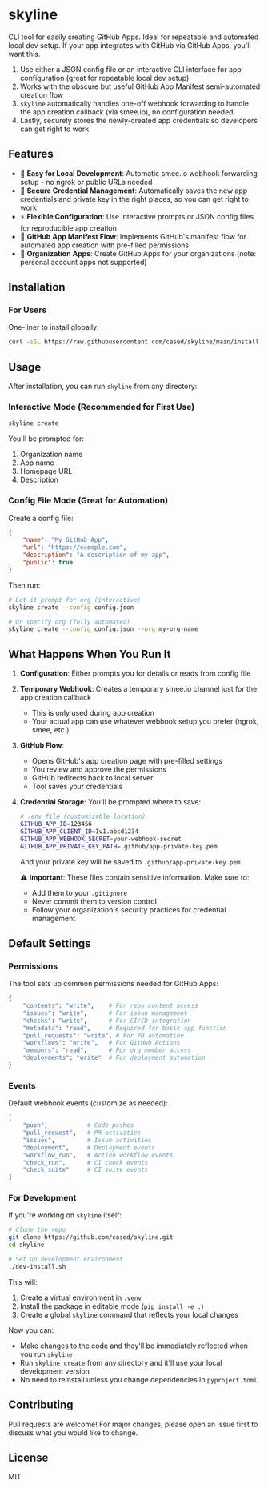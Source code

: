 # skyline

CLI tool for easily creating GitHub Apps. Ideal for repeatable and automated local dev setup. If your app
integrates with GitHub via GitHub Apps, you'll want this.

1. Use either a JSON config file or an interactive CLI interface for app configuration (great for repeatable local dev setup)
2. Works with the obscure but useful GitHub App Manifest semi-automated creation flow
3. `skyline` automatically handles one-off webhook forwarding to handle the app creation callback (via smee.io), no configuration needed
4. Lastly, securely stores the newly-created app credentials so developers can get right to work

## Features

- 🚀 **Easy for Local Development**: Automatic smee.io webhook forwarding setup - no ngrok or public URLs needed
- 🔐 **Secure Credential Management**: Automatically saves the new app credentials and private key in the right places, so you can get right to work
- ⚡️ **Flexible Configuration**: Use interactive prompts or JSON config files for reproducible app creation
- 🔄 **GitHub App Manifest Flow**: Implements GitHub's manifest flow for automated app creation with pre-filled permissions
- 🏢 **Organization Apps**: Create GitHub Apps for your organizations (note: personal account apps not supported)

## Installation

### For Users

One-liner to install globally:
```bash
curl -sSL https://raw.githubusercontent.com/cased/skyline/main/install.sh | bash
```

## Usage

After installation, you can run `skyline` from any directory:

### Interactive Mode (Recommended for First Use)

```bash
skyline create
```

You'll be prompted for:
1. Organization name
2. App name
3. Homepage URL
4. Description

### Config File Mode (Great for Automation)

Create a config file:
```json
{
    "name": "My GitHub App",
    "url": "https://example.com",
    "description": "A description of my app",
    "public": true
}
```

Then run:
```bash
# Let it prompt for org (interactive)
skyline create --config config.json

# Or specify org (fully automated)
skyline create --config config.json --org my-org-name
```

## What Happens When You Run It

1. **Configuration**: Either prompts you for details or reads from config file

2. **Temporary Webhook**: Creates a temporary smee.io channel just for the app creation callback
   - This is only used during app creation
   - Your actual app can use whatever webhook setup you prefer (ngrok, smee, etc.)

3. **GitHub Flow**: 
   - Opens GitHub's app creation page with pre-filled settings
   - You review and approve the permissions
   - GitHub redirects back to local server
   - Tool saves your credentials

4. **Credential Storage**:
   You'll be prompted where to save:
   ```bash
   # .env file (customizable location)
   GITHUB_APP_ID=123456
   GITHUB_APP_CLIENT_ID=Iv1.abcd1234
   GITHUB_APP_WEBHOOK_SECRET=your-webhook-secret
   GITHUB_APP_PRIVATE_KEY_PATH=.github/app-private-key.pem
   ```

   And your private key will be saved to `.github/app-private-key.pem`

   ⚠️ **Important**: These files contain sensitive information. Make sure to:
   - Add them to your `.gitignore`
   - Never commit them to version control
   - Follow your organization's security practices for credential management

## Default Settings

### Permissions
The tool sets up common permissions needed for GitHub Apps:
```python
{
    "contents": "write",    # For repo content access
    "issues": "write",      # For issue management
    "checks": "write",      # For CI/CD integration
    "metadata": "read",     # Required for basic app function
    "pull_requests": "write", # For PR automation
    "workflows": "write",   # For GitHub Actions
    "members": "read",      # For org member access
    "deployments": "write"  # For deployment automation
}
```

### Events
Default webhook events (customize as needed):
```python
[
    "push",           # Code pushes
    "pull_request",   # PR activities
    "issues",         # Issue activities
    "deployment",     # Deployment events
    "workflow_run",   # Action workflow events
    "check_run",      # CI check events
    "check_suite"     # CI suite events
]
```

### For Development

If you're working on `skyline` itself:

```bash
# Clone the repo
git clone https://github.com/cased/skyline.git
cd skyline

# Set up development environment
./dev-install.sh
```

This will:
1. Create a virtual environment in `.venv`
2. Install the package in editable mode (`pip install -e .`)
3. Create a global `skyline` command that reflects your local changes

Now you can:
- Make changes to the code and they'll be immediately reflected when you run `skyline`
- Run `skyline create` from any directory and it'll use your local development version
- No need to reinstall unless you change dependencies in `pyproject.toml`

## Contributing

Pull requests are welcome! For major changes, please open an issue first to discuss what you would like to change.

## License

MIT
